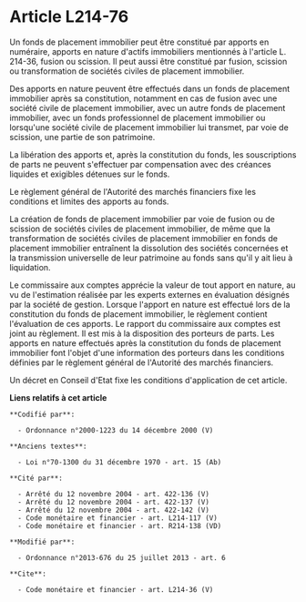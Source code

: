 # Article L214-76

Un fonds de placement immobilier peut être constitué par apports en numéraire, apports en nature d'actifs immobiliers
mentionnés à l'article L. 214-36, fusion ou scission. Il peut aussi être constitué par fusion, scission ou transformation de
sociétés civiles de placement immobilier. 

Des apports en nature peuvent être effectués dans un fonds de placement immobilier après sa constitution, notamment en cas de
fusion avec une société civile de placement immobilier, avec un autre fonds de placement immobilier, avec un fonds
professionnel de placement immobilier ou lorsqu'une société civile de placement immobilier lui transmet, par voie de
scission, une partie de son patrimoine. 

La libération des apports et, après la constitution du fonds, les souscriptions de parts ne peuvent s'effectuer par
compensation avec des créances liquides et exigibles détenues sur le fonds. 

Le règlement général de l'Autorité des marchés financiers fixe les conditions et limites des apports au fonds. 

La création de fonds de placement immobilier par voie de fusion ou de scission de sociétés civiles de placement immobilier,
de même que la transformation de sociétés civiles de placement immobilier en fonds de placement immobilier entraînent la
dissolution des sociétés concernées et la transmission universelle de leur patrimoine au fonds sans qu'il y ait lieu à
liquidation. 

Le commissaire aux comptes apprécie la valeur de tout apport en nature, au vu de l'estimation réalisée par les experts
externes en évaluation désignés par la société de gestion. Lorsque l'apport en nature est effectué lors de la constitution du
fonds de placement immobilier, le règlement contient l'évaluation de ces apports. Le rapport du commissaire aux comptes est
joint au règlement. Il est mis à la disposition des porteurs de parts. Les apports en nature effectués après la constitution
du fonds de placement immobilier font l'objet d'une information des porteurs dans les conditions définies par le règlement
général de l'Autorité des marchés financiers. 

Un décret en Conseil d'Etat fixe les conditions d'application de cet article.

**Liens relatifs à cet article**

	**Codifié par**:

	  - Ordonnance n°2000-1223 du 14 décembre 2000 (V)

	**Anciens textes**:

	  - Loi n°70-1300 du 31 décembre 1970 - art. 15 (Ab)

	**Cité par**:

	  - Arrêté du 12 novembre 2004 - art. 422-136 (V)
	  - Arrêté du 12 novembre 2004 - art. 422-137 (V)
	  - Arrêté du 12 novembre 2004 - art. 422-142 (V)
	  - Code monétaire et financier - art. L214-117 (V)
	  - Code monétaire et financier - art. R214-138 (VD)

	**Modifié par**:

	  - Ordonnance n°2013-676 du 25 juillet 2013 - art. 6

	**Cite**:

	  - Code monétaire et financier - art. L214-36 (V)
